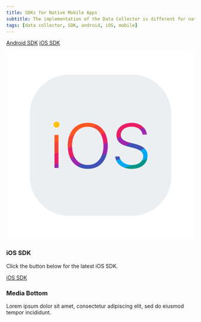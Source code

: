 ```yaml
---
title: SDKs for Native Mobile Apps
subtitle: The implementation of the Data Collector is different for native Mobile Apps. Kount has native Mobile SDKs for both iOS and Android. These SDKs can be used with all current Kount products. The native Mobile SDKs collect more data and increase the reliability of the Device ID across the life of a device. Choose the links below for more information.
tags: [data collector, SDK, android, iOS, mobile]
---
```


<p uk-margin>
    <a class="uk-button uk-button-default" href="http://kount.github.io/mobile-client/android.html">Android SDK</a>
    <a class="uk-button uk-button-default" href="http://kount.github.io/mobile-client/ios.html">iOS SDK</a>
  </p>

<div class="uk-child-width-1-2@m" uk-grid>
    <div>
        <div class="uk-card uk-card-default">
            <div class="uk-card-media-top">
                <img src="/uploads/ios-logo.png" alt="">
            </div>
            <div class="uk-card-body">
                <h3 class="uk-card-title">iOS SDK</h3>
                <p>Click the button below for the latest iOS SDK.</p>
                <a class="uk-button uk-button-default uk-width-1-1" href="http://kount.github.io/mobile-client/ios.html">iOS SDK</a>
            </div>
        </div>
    </div>
    <div>
        <div class="uk-card uk-card-default">
            <div class="uk-card-body">
                <h3 class="uk-card-title">Media Bottom</h3>
                <p>Lorem ipsum dolor sit amet, consectetur adipiscing elit, sed do eiusmod tempor incididunt.</p>
            </div>
            <div class="uk-card-media-bottom">
                <img src="images/light.jpg" alt="">
            </div>
        </div>
    </div>
</div>
